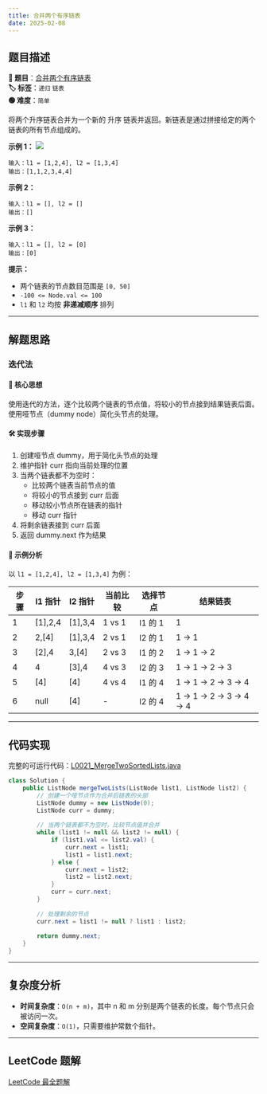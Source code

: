 ```yaml
---
title: 合并两个有序链表
date: 2025-02-08
---
```


## 题目描述

**🔗 题目**：[合并两个有序链表](https://leetcode.cn/problems/merge-two-sorted-lists/)  
**🏷️ 标签**：`递归` `链表`  
**🟢 难度**：`简单`  

将两个升序链表合并为一个新的 升序 链表并返回。新链表是通过拼接给定的两个链表的所有节点组成的。

**示例 1：**
![](https://assets.leetcode.com/uploads/2020/10/03/merge_ex1.jpg)
```
输入：l1 = [1,2,4], l2 = [1,3,4]
输出：[1,1,2,3,4,4]
```

**示例 2：**
```
输入：l1 = [], l2 = []
输出：[]
```

**示例 3：**
```
输入：l1 = [], l2 = [0]
输出：[0]
```

**提示：**
- 两个链表的节点数目范围是 `[0, 50]`
- `-100 <= Node.val <= 100`
- `l1` 和 `l2` 均按 **非递减顺序** 排列

---

## 解题思路

### 迭代法

#### 📝 核心思想
使用迭代的方法，逐个比较两个链表的节点值，将较小的节点接到结果链表后面。使用哑节点（dummy node）简化头节点的处理。

#### 🛠️ 实现步骤
1. 创建哑节点 dummy，用于简化头节点的处理
2. 维护指针 curr 指向当前处理的位置
3. 当两个链表都不为空时：
   - 比较两个链表当前节点的值
   - 将较小的节点接到 curr 后面
   - 移动较小节点所在链表的指针
   - 移动 curr 指针
4. 将剩余链表接到 curr 后面
5. 返回 dummy.next 作为结果

#### 🧩 示例分析
以 `l1 = [1,2,4], l2 = [1,3,4]` 为例：

| 步骤 | l1 指针 | l2 指针 | 当前比较 | 选择节点 | 结果链表 |
|-----|---------|---------|----------|----------|----------|
| 1 | [1],2,4 | [1],3,4 | 1 vs 1 | l1 的 1 | 1 |
| 2 | 2,[4] | [1],3,4 | 2 vs 1 | l2 的 1 | 1 -> 1 |
| 3 | [2],4 | 3,[4] | 2 vs 3 | l1 的 2 | 1 -> 1 -> 2 |
| 4 | 4 | [3],4 | 4 vs 3 | l2 的 3 | 1 -> 1 -> 2 -> 3 |
| 5 | [4] | [4] | 4 vs 4 | l1 的 4 | 1 -> 1 -> 2 -> 3 -> 4 |
| 6 | null | [4] | - | l2 的 4 | 1 -> 1 -> 2 -> 3 -> 4 -> 4 |

---

## 代码实现

完整的可运行代码：[L0021_MergeTwoSortedLists.java](../src/main/java/L0021_MergeTwoSortedLists.java)

```java
class Solution {
    public ListNode mergeTwoLists(ListNode list1, ListNode list2) {
        // 创建一个哑节点作为合并后链表的头部
        ListNode dummy = new ListNode(0);
        ListNode curr = dummy;
        
        // 当两个链表都不为空时，比较节点值并合并
        while (list1 != null && list2 != null) {
            if (list1.val <= list2.val) {
                curr.next = list1;
                list1 = list1.next;
            } else {
                curr.next = list2;
                list2 = list2.next;
            }
            curr = curr.next;
        }
        
        // 处理剩余的节点
        curr.next = list1 != null ? list1 : list2;
        
        return dummy.next;
    }
}
```

---

## 复杂度分析

- **时间复杂度**：`O(n + m)`，其中 n 和 m 分别是两个链表的长度。每个节点只会被访问一次。
- **空间复杂度**：`O(1)`，只需要维护常数个指针。

---

## LeetCode 题解

[LeetCode 最全题解](https://github.com/LjyYano/LeetCode) 